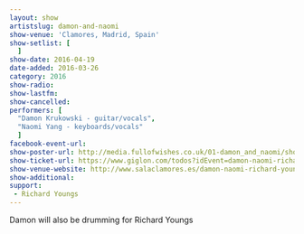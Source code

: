```yaml
---
layout: show
artistslug: damon-and-naomi
show-venue: 'Clamores, Madrid, Spain'
show-setlist: [
  ]
show-date: 2016-04-19
date-added: 2016-03-26
category: 2016
show-radio: 
show-lastfm: 
show-cancelled: 
performers: [
  "Damon Krukowski - guitar/vocals",
  "Naomi Yang - keyboards/vocals"
  ]
facebook-event-url: 
show-poster-url: http://media.fullofwishes.co.uk/01-damon_and_naomi/show_assets/2016-04-19/2016-04-19-damon-and-naomi-madrid-poster.jpg
show-ticket-url: https://www.giglon.com/todos?idEvent=damon-naomi-richard-youngs
show-venue-website: http://www.salaclamores.es/damon-naomi-richard-youngs/
show-additional: 
support:
 - Richard Youngs
---
```

Damon will also be drumming for Richard Youngs